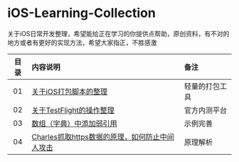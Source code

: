 # iOS-Learning-Collection
关于iOS日常开发整理，希望能给正在学习的你提供点帮助，原创资料，有不对的地方或者有更好的实现方法，希望大家指正，不胜感激

| 目录 | 内容说明  |  备注  |
| :----:  | :---- |:---- |
| 01  | [关于iOS打包脚本的整理](https://www.jianshu.com/p/816a5259bdf9) | 轻量的打包工具 |
| 02  | [关于TestFlight的操作整理](https://www.jianshu.com/p/666701b9a85b) | 官方内测平台 |
| 03  | [数组（字典）中添加弱引用](https://www.jianshu.com/p/a182c322aa33) | 示例完善 |
| 04  | [Charles抓取https数据的原理，如何防止中间人攻击](https://www.jianshu.com/p/3941410f7378) | 原理解析 |